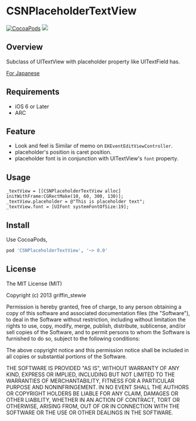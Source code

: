# CSNPlaceholderTextView

[![CocoaPods](http://img.shields.io/cocoapods/v/CSNPlaceholderTextView.svg)](http://cocoadocs.org/docsets/CSNPlaceholderTextView/)
![](http://img.shields.io/badge/license-MIT-green.svg)

## Overview

Subclass of UITextView with placeholder property like UITextField has.

[For Japanese](http://griffin-stewie.hatenablog.com/entry/2013/02/20/013321 "Placeholder 付き UITextView - griffin-stewieのブログ")

## Requirements

* iOS 6 or Later
* ARC

## Feature

* Look and feel is Similar of memo on `EKEventEditViewController`.
* placeholder's position is caret position. 
* placeholder font is in conjunction with UITextView's `font` property.

## Usage

```objc
_textView = [[CSNPlaceholderTextView alloc] initWithFrame:CGRectMake(10, 60, 300, 130)];
_textView.placeholder = @"This is placeholder text";
_textView.font = [UIFont systemFontOfSize:19];
```    

## Install

Use CocoaPods,

```ruby
pod 'CSNPlaceholderTextView', '~> 0.0'
```


## License

The MIT License (MIT)

Copyright (c) 2013 griffin_stewie

Permission is hereby granted, free of charge, to any person obtaining a copy of this software and associated documentation files (the "Software"), to deal in the Software without restriction, including without limitation the rights to use, copy, modify, merge, publish, distribute, sublicense, and/or sell copies of the Software, and to permit persons to whom the Software is furnished to do so, subject to the following conditions:

The above copyright notice and this permission notice shall be included in all copies or substantial portions of the Software.

THE SOFTWARE IS PROVIDED "AS IS", WITHOUT WARRANTY OF ANY KIND, EXPRESS OR IMPLIED, INCLUDING BUT NOT LIMITED TO THE WARRANTIES OF MERCHANTABILITY, FITNESS FOR A PARTICULAR PURPOSE AND NONINFRINGEMENT. IN NO EVENT SHALL THE AUTHORS OR COPYRIGHT HOLDERS BE LIABLE FOR ANY CLAIM, DAMAGES OR OTHER LIABILITY, WHETHER IN AN ACTION OF CONTRACT, TORT OR OTHERWISE, ARISING FROM, OUT OF OR IN CONNECTION WITH THE SOFTWARE OR THE USE OR OTHER DEALINGS IN THE SOFTWARE.



